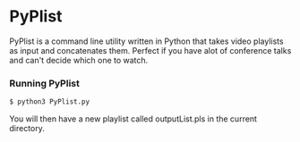 # PyPlist
PyPlist is a command line utility written in Python that takes video playlists as input and concatenates them. Perfect if you have alot of conference talks and can't decide which one to watch.
### Running PyPlist
```sh
$ python3 PyPlist.py
```
You will then have a new playlist called outputList.pls in the current directory.
